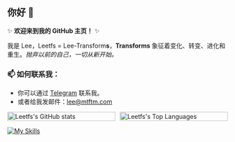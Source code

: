 ## 你好 👋 

✨ **欢迎来到我的 GitHub 主页！** ✨

我是 Lee，Leetfs = Lee-Transform**s**，**Transforms** 象征着变化、转变、进化和重生。*抛弃以前的自己，一切从新开始。*

### 📫 如何联系我：
- 你可以通过 [Telegram](https://t.me/leetfs) 联系我。
- 或者给我发邮件：lee@mtftm.com

<div style="display: flex; justify-content: space-between; align-items: center; width: 100%;">
  <div style="flex: 1; padding-right: 10px;">
    <picture>
      <source 
        srcset="https://github-readme-stats.vercel.app/api?username=Leetfs&include_all_commits=true&count_private=true&theme=dark"
        media="(prefers-color-scheme: dark)"
      />
      <source
        srcset="https://github-readme-stats.vercel.app/api?username=Leetfs&include_all_commits=true&count_private=true"
        media="(prefers-color-scheme: light), (prefers-color-scheme: no-preference)"
      />
      <img height="200em" src="https://github-readme-stats.vercel.app/api?username=Leetfs&include_all_commits=true&count_private=true" alt="Leetfs's GitHub stats" style="width: 100%; height: auto;" />
    </picture>
  </div>
  <div style="flex: 1;">
    <picture>
      <source 
        srcset="https://github-readme-stats.vercel.app/api/top-langs/?username=Leetfs&layout=compact&theme=dark"
        media="(prefers-color-scheme: dark)"
      />
      <source
        srcset="https://github-readme-stats.vercel.app/api/top-langs/?username=Leetfs&layout=compact"
        media="(prefers-color-scheme: light), (prefers-color-scheme: no-preference)"
      />
      <img height="200em" src="https://github-readme-stats.vercel.app/api/top-langs/?username=Leetfs&layout=compact" alt="Leetfs's Top Languages" style="width: 100%; height: auto;" />
    </picture>
  </div>
</div>


[![My Skills](https://skillicons.dev/icons?i=vscode,unity,ae,au,ai,ps,pr,blender,c,cs,cpp,cloudflare,css,debian,docker,git,github,githubactions,html,md,ubuntu)](https://skillicons.dev)